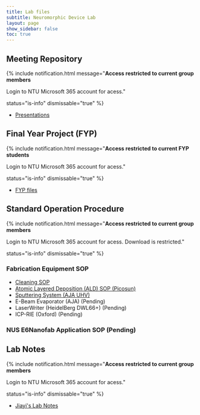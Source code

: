 ```yaml
---
title: Lab files
subtitle: Neuromorphic Device Lab
layout: page
show_sidebar: false
toc: true
---
```


## Meeting Repository

{% include notification.html
message="**Access restricted to current group members**

Login to NTU Microsoft 365 account for acess."

status="is-info"
dismissable="true" %}

* [Presentations](https://entuedu.sharepoint.com/:f:/r/teams/NeuromorphicDeviceLab/Shared%20Documents/Weekly%20Meeting?csf=1&web=1&e=CYi5pl)

## Final Year Project (FYP)

{% include notification.html
message="**Access restricted to current FYP students**

Login to NTU Microsoft 365 account for acess."

status="is-info"
dismissable="true" %}

* [FYP files](https://entuedu.sharepoint.com/:f:/r/teams/NeuromorphicDeviceLab/Shared%20Documents/FYP?csf=1&web=1&e=FC8Qe9)

## Standard Operation Procedure

{% include notification.html
message="**Access restricted to current group members**

Login to NTU Microsoft 365 account for acess.
Download is restricted."

status="is-info"
dismissable="true" %}

### Fabrication Equipment SOP
* [Cleaning SOP](https://entuedu-my.sharepoint.com/:w:/g/personal/jiayi004_e_ntu_edu_sg/EXj5aiJ5m79Bp3utOmFsnVcBs1eJl-rTWH-_bGgaTZR_eQ?e=kF8EBy)
* [Atomic Layered Deposition (ALD) SOP (Picosun)](https://entuedu-my.sharepoint.com/:w:/g/personal/jiayi004_e_ntu_edu_sg/EeNxK8Tk5OpCuLvlCPQ20sUBi52aAki9x0Q8tLiUH-GOeg?e=O6NZvs)
* [Sputtering System (AJA UHV)](https://entuedu-my.sharepoint.com/:w:/g/personal/jiayi004_e_ntu_edu_sg/ETQgwUvrFMpHimOwsNGLpFQBPGJGjVHCKVHdwrZcyAZbQA?e=5b5tgN)
* E-Beam Evaporator (AJA) (Pending)
* LaserWriter (HeidelBerg DWL66+) (Pending)
* ICP-RIE (Oxford) (Pending)

### NUS E6Nanofab Application SOP (Pending)


## Lab Notes

{% include notification.html
message="**Access restricted to current group members**

Login to NTU Microsoft 365 account for acess."

status="is-info"
dismissable="true" %}

* [Jiayi's Lab Notes](https://entuedu-my.sharepoint.com/:f:/g/personal/jiayi004_e_ntu_edu_sg/EumpEeYTNK9Dk9fcg-wJW94Bsaks6iMKTj-WWTwdnTTlzA?e=rTeIOF)

